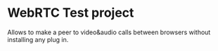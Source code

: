 # WebRTC Test project
Allows to make a peer to video&audio calls between browsers without installing any plug in.